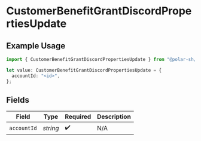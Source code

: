 # CustomerBenefitGrantDiscordPropertiesUpdate

## Example Usage

```typescript
import { CustomerBenefitGrantDiscordPropertiesUpdate } from "@polar-sh/sdk/models/components/customerbenefitgrantdiscordpropertiesupdate.js";

let value: CustomerBenefitGrantDiscordPropertiesUpdate = {
  accountId: "<id>",
};
```

## Fields

| Field              | Type               | Required           | Description        |
| ------------------ | ------------------ | ------------------ | ------------------ |
| `accountId`        | *string*           | :heavy_check_mark: | N/A                |